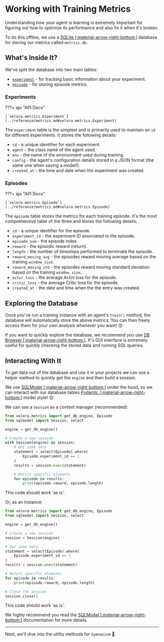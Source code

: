 # Working with Training Metrics

Understanding how your agent is learning is extremely important for figuring out how to optimize its performance and also fix it when it's broken.

To do this offline, we use a [SQLite [:material-arrow-right-bottom:]](https://www.sqlite.org/) database for storing our metrics called `metrics.db`.

## What's Inside It?

We've split the database into two main tables:

- [`experiment`](#experiments) - for tracking basic information about your experiment.
- [`episode`](#episodes) - for storing episode metrics.

### Experiments

???+ api "API Docs"

    [`velora.metrics.Experiment`](../reference/metrics.md#velora.metrics.Experiment)

The `experiment` table is the simplest and is primarily used to maintain an `id` for different experiments. It stores the following details:

- `id` - a unique identifier for each experiment.
- `agent` - the class name of the agent used.
- `env` - the name of the environment used during training.
- `config` - the agent's configuration details stored in a JSON format (the same one when saving a model!).
- `created_at` - the time and date when the experiment was created.

### Episodes

???+ api "API Docs"

    [`velora.metrics.Episode`](../reference/metrics.md#velora.metrics.Episode)

The `episode` table stores the metrics for each training episode. It's the most comprehensive table of the three and stores the following details:

- `id` - a unique identifier for the episode.
- `experiment_id` - the experiment ID associated to the episode.
- `episode_num` - the episode index.
- `reward` - the episodic reward (return).
- `length` - the number of timesteps performed to terminate the episode.
- `reward_moving_avg` - the episodes reward moving average based on the training `window_size`.
- `reward_moving_std` - the episodes reward moving standard deviation based on the training `window_size`.
- `actor_loss` - the average Actor loss for the episode.
- `critic_loss` - the average Critic loss for the episode.
- `created_at` - the date and time when the the entry was created.

## Exploring the Database

Once you've run a training instance with an agent's `train()` method, the database will automatically store the above metrics. You can then freely access them for your own analysis whenever you want! 😊

If you want to quickly explore the database, we recommend you use [DB Browser [:material-arrow-right-bottom:]](https://sqlitebrowser.org/). It's GUI interface is extremely useful for quickly checking the stored data and running SQL queries.

## Interacting With It

To get data out of the database and use it in your projects we can use a helper method to quickly get the `engine` and then build a session.

We use [SQLModel [:material-arrow-right-bottom:]](https://sqlmodel.tiangolo.com/) under the hood, so we can interact with our database tables [Pydantic [:material-arrow-right-bottom:]](https://docs.pydantic.dev/latest/) model style! 😍

We can use a `Session` as a context manager (recommended):

```python
from velora.metrics import get_db_engine, Episode
from sqlmodel import Session, select

engine = get_db_engine()

# Create a new session
with Session(engine) as session:
    # Get some data
    statement = select(Episode).where(
        Episode.experiment_id == 1
    )
    results = session.exec(statement)

    # Return specific elements
    for episode in results:
        print(episode.reward, episode.length)
```

This code should work 'as is'.

Or, as an instance:

```python
from velora.metrics import get_db_engine, Episode
from sqlmodel import Session, select

engine = get_db_engine()

# Create a new session
session = Session(engine)

# Get some data
statement = select(Episode).where(
    Episode.experiment_id == 1
)
results = session.exec(statement)

# Return specific elements
for episode in results:
    print(episode.reward, episode.length)

# Close the session
session.close()
```

This code should work 'as is'.

We highly recommend you read the [SQLModel [:material-arrow-right-bottom:]](https://sqlmodel.tiangolo.com/) documentation for more details.

---

Next, we'll dive into the utility methods for `Gymnasium` 👋.
